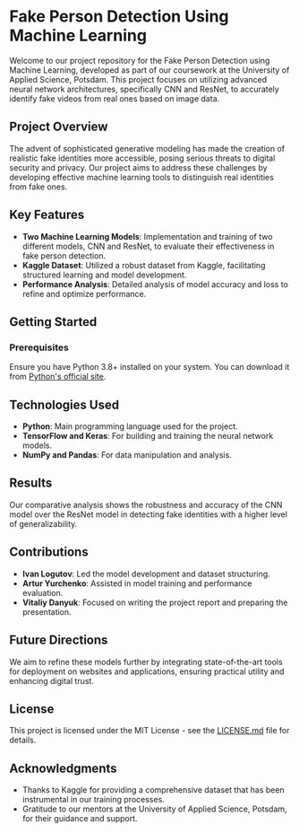 # Fake Person Detection Using Machine Learning

Welcome to our project repository for the Fake Person Detection using Machine Learning, developed as part of our coursework at the University of Applied Science, Potsdam. This project focuses on utilizing advanced neural network architectures, specifically CNN and ResNet, to accurately identify fake videos from real ones based on image data.

## Project Overview

The advent of sophisticated generative modeling has made the creation of realistic fake identities more accessible, posing serious threats to digital security and privacy. Our project aims to address these challenges by developing effective machine learning tools to distinguish real identities from fake ones.

## Key Features

- **Two Machine Learning Models**: Implementation and training of two different models, CNN and ResNet, to evaluate their effectiveness in fake person detection.
- **Kaggle Dataset**: Utilized a robust dataset from Kaggle, facilitating structured learning and model development.
- **Performance Analysis**: Detailed analysis of model accuracy and loss to refine and optimize performance.

## Getting Started

### Prerequisites

Ensure you have Python 3.8+ installed on your system. You can download it from [Python's official site](https://www.python.org/downloads/).

## Technologies Used

- **Python**: Main programming language used for the project.
- **TensorFlow and Keras**: For building and training the neural network models.
- **NumPy and Pandas**: For data manipulation and analysis.

## Results

Our comparative analysis shows the robustness and accuracy of the CNN model over the ResNet model in detecting fake identities with a higher level of generalizability.

## Contributions

- **Ivan Logutov**: Led the model development and dataset structuring.
- **Artur Yurchenko**: Assisted in model training and performance evaluation.
- **Vitaliy Danyuk**: Focused on writing the project report and preparing the presentation.

## Future Directions

We aim to refine these models further by integrating state-of-the-art tools for deployment on websites and applications, ensuring practical utility and enhancing digital trust.

## License

This project is licensed under the MIT License - see the [LICENSE.md](LICENSE) file for details.

## Acknowledgments

- Thanks to Kaggle for providing a comprehensive dataset that has been instrumental in our training processes.
- Gratitude to our mentors at the University of Applied Science, Potsdam, for their guidance and support.
